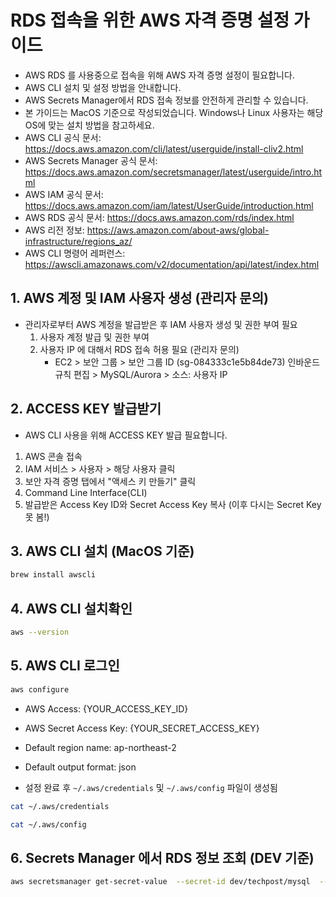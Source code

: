 # RDS 접속을 위한 AWS 자격 증명 설정 가이드
- AWS RDS 를 사용중으로 접속을 위해 AWS 자격 증명 설정이 필요합니다.
- AWS CLI 설치 및 설정 방법을 안내합니다.
- AWS Secrets Manager에서 RDS 접속 정보를 안전하게 관리할 수 있습니다.
- 본 가이드는 MacOS 기준으로 작성되었습니다. Windows나 Linux 사용자는 해당 OS에 맞는 설치 방법을 참고하세요.
- AWS CLI 공식 문서: https://docs.aws.amazon.com/cli/latest/userguide/install-cliv2.html
- AWS Secrets Manager 공식 문서: https://docs.aws.amazon.com/secretsmanager/latest/userguide/intro.html
- AWS IAM 공식 문서: https://docs.aws.amazon.com/iam/latest/UserGuide/introduction.html
- AWS RDS 공식 문서: https://docs.aws.amazon.com/rds/index.html
- AWS 리전 정보: https://aws.amazon.com/about-aws/global-infrastructure/regions_az/
- AWS CLI 명령어 레퍼런스: https://awscli.amazonaws.com/v2/documentation/api/latest/index.html


## 1. AWS 계정 및 IAM 사용자 생성 (관리자 문의)
- 관리자로부터 AWS 계정을 발급받은 후 IAM 사용자 생성 및 권한 부여 필요
  1. 사용자 계정 발급 및 권한 부여
  2. 사용자 IP 에 대해서 RDS 접속 허용 필요 (관리자 문의) 
     - EC2 > 보안 그룹 > 보안 그룹 ID (sg-084333c1e5b84de73) 인바운드 규칙 편집 > MySQL/Aurora > 소스: 사용자 IP

## 2. ACCESS KEY 발급받기
- AWS CLI 사용을 위해 ACCESS KEY 발급 필요합니다.

1. AWS 콘솔 접속
2. IAM 서비스 > 사용자 > 해당 사용자 클릭
3. 보안 자격 증명 탭에서 "액세스 키 만들기" 클릭
4. Command Line Interface(CLI)
5. 발급받은 Access Key ID와 Secret Access Key 복사 (이후 다시는 Secret Key 못 봄!)

## 3. AWS CLI 설치 (MacOS 기준)
```bash
brew install awscli
```

## 4. AWS CLI 설치확인
```bash
aws --version
```

## 5. AWS CLI 로그인
```bash
aws configure
```
- AWS Access: {YOUR_ACCESS_KEY_ID}
- AWS Secret Access Key: {YOUR_SECRET_ACCESS_KEY}
- Default region name: ap-northeast-2
- Default output format: json
 
- 설정 완료 후 `~/.aws/credentials` 및 `~/.aws/config` 파일이 생성됨
```bash
cat ~/.aws/credentials
```

```bash 
cat ~/.aws/config
```

## 6. Secrets Manager 에서 RDS 정보 조회 (DEV 기준)
```bash 
aws secretsmanager get-secret-value  --secret-id dev/techpost/mysql  --region ap-northeast-2
```

